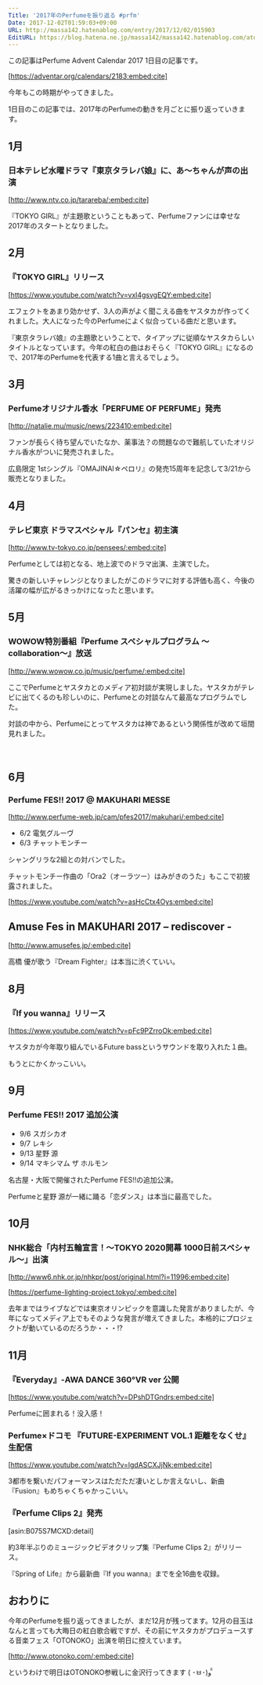 ```yaml
---
Title: '2017年のPerfumeを振り返る #prfm'
Date: 2017-12-02T01:59:03+09:00
URL: http://massa142.hatenablog.com/entry/2017/12/02/015903
EditURL: https://blog.hatena.ne.jp/massa142/massa142.hatenablog.com/atom/entry/8599973812322863333
---
```


この記事はPerfume Advent Calendar 2017 1日目の記事です。 

[https://adventar.org/calendars/2183:embed:cite]

今年もこの時期がやってきました。

1日目のこの記事では、2017年のPerfumeの動きを月ごとに振り返っていきます。


## 1月

### 日本テレビ水曜ドラマ『東京タラレバ娘』に、あ～ちゃんが声の出演

[http://www.ntv.co.jp/tarareba/:embed:cite]

『TOKYO GIRL』が主題歌ということもあって、Perfumeファンには幸せな2017年のスタートとなりました。

## 2月

### 『TOKYO GIRL』リリース

[https://www.youtube.com/watch?v=vxl4gsvgEQY:embed:cite]

エフェクトをあまり効かせず、3人の声がよく聞こえる曲をヤスタカが作ってくれました。大人になった今のPerfumeによく似合っている曲だと思います。

『東京タラレバ娘』の主題歌ということで、タイアップに従順なヤスタカらしいタイトルとなっています。今年の紅白の曲はおそらく『TOKYO GIRL』になるので、2017年のPerfumeを代表する1曲と言えるでしょう。

## 3月
### Perfumeオリジナル香水「PERFUME OF PERFUME」発売

[http://natalie.mu/music/news/223410:embed:cite]

ファンが長らく待ち望んでいたなか、薬事法？の問題なので難航していたオリジナル香水がついに発売されました。

広島限定 1stシングル『OMAJINAI☆ペロリ』の発売15周年を記念して3/21から販売となりました。


## 4月

### テレビ東京 ドラマスペシャル『パンセ』初主演

[http://www.tv-tokyo.co.jp/pensees/:embed:cite]


Perfumeとしては初となる、地上波でのドラマ出演、主演でした。

驚きの新しいチャレンジとなりましたがこのドラマに対する評価も高く、今後の活躍の幅が広がるきっかけになったと思います。
　
## 5月
### WOWOW特別番組『Perfume スペシャルプログラム ～collaboration～』放送

[http://www.wowow.co.jp/music/perfume/:embed:cite]

ここでPerfumeとヤスタカとのメディア初対談が実現しました。ヤスタカがテレビに出てくるのも珍しいのに、Perfumeとの対談なんて最高なプログラムでした。

対談の中から、Perfumeにとってヤスタカは神であるという関係性が改めて垣間見れました。

　
## 6月
### Perfume FES!! 2017 @ MAKUHARI MESSE

[http://www.perfume-web.jp/cam/pfes2017/makuhari/:embed:cite]

* 6/2 電気グルーヴ
* 6/3 チャットモンチー

シャングリラな2組との対バンでした。

チャットモンチー作曲の「Ora2（オーラツー）はみがきのうた」もここで初披露されました。

[https://www.youtube.com/watch?v=asHcCtx4Oys:embed:cite]

## Amuse Fes in MAKUHARI 2017 – rediscover -

[http://www.amusefes.jp/:embed:cite]

高橋 優が歌う『Dream Fighter』は本当に渋くていい。

## 8月
### 『If you wanna』リリース

[https://www.youtube.com/watch?v=pFc9PZrroOk:embed:cite]

ヤスタカが今年取り組んでいるFuture bassというサウンドを取り入れた１曲。

もうとにかくかっこいい。

## 9月
### Perfume FES!! 2017 追加公演

* 9/6 スガシカオ
* 9/7 レキシ
* 9/13 星野 源
* 9/14 マキシマム ザ ホルモン

名古屋・大阪で開催されたPerfume FES!!の追加公演。

Perfumeと星野 源が一緒に踊る「恋ダンス」は本当に最高でした。

## 10月
### NHK総合「内村五輪宣言！～TOKYO 2020開幕 1000日前スペシャル～」出演

[http://www6.nhk.or.jp/nhkpr/post/original.html?i=11996:embed:cite]

[https://perfume-lighting-project.tokyo/:embed:cite]

去年まではライブなどでは東京オリンピックを意識した発言がありましたが、今年になってメディア上でもそのような発言が増えてきました。本格的にプロジェクトが動いているのだろうか・・・!?

## 11月
### 『Everyday』-AWA DANCE 360°VR ver 公開

[https://www.youtube.com/watch?v=DPshDTGndrs:embed:cite]

Perfumeに囲まれる！没入感！

### Perfume×ドコモ 『FUTURE-EXPERIMENT VOL.1 距離をなくせ』生配信 

[https://www.youtube.com/watch?v=lgdASCXJjNk:embed:cite]

3都市を繋いだパフォーマンスはただただ凄いとしか言えないし、新曲『Fusion』もめちゃくちゃかっこいい。

### 『Perfume Clips 2』発売

[asin:B075S7MCXD:detail]


約3年半ぶりのミュージックビデオクリップ集『Perfume Clips 2』がリリース。

『Spring of Life』から最新曲『If you wanna』までを全16曲を収録。


## おわりに

今年のPerfumeを振り返ってきましたが、まだ12月が残ってます。12月の目玉はなんと言っても大晦日の紅白歌合戦ですが、その前にヤスタカがプロデュースする音楽フェス「OTONOKO」出演を明日に控えています。

[http://www.otonoko.com/:embed:cite]

というわけで明日はOTONOKO参戦しに金沢行ってきます ( ･ㅂ･)و ̑̑

